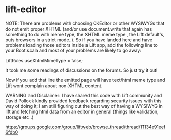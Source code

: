 lift-editor
===========

NOTE: There are problems with choosing CKEditor or other WYSIWYGs that do not emit proper XHTML (and/or use document.write that again has something to do with meme type, the XHTML meme type , the Lift default's, puts browsers in a strict mode..). So if you have landed here and have problems loading those editors inside a Lift app, add the following line to your Boot.scala and most of your problems are likely to go away:

 LiftRules.useXhtmlMimeType = false;

It took me some readings of discussions on the forums. So just try it out!

Now if you add that line the emitted page will have text/html meme type and Lift wont complain about non-XHTML content.

WARNING and Disclaimer: I have shared this code with Lift community and David Pollock kindly provided feedback regarding security issues with this way of doing it; I am still figuring out the best way of having a WYSIWYG in lift and fetching html data from an editor in general (things like validation, storage etc..)

https://groups.google.com/group/liftweb/browse_thread/thread/11134e91eef6fdb0



